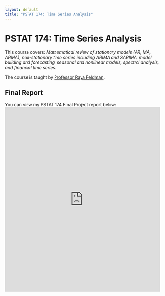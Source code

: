 ```yaml
---
layout: default
title: "PSTAT 174: Time Series Analysis"
---
```


# PSTAT 174: Time Series Analysis

This course covers: *Mathematical review of stationary models (AR, MA, ARMA), non-stationary time series including ARIMA and SARIMA, model building and forecasting, seasonal and nonlinear models, spectral analysis, and financial time series.*

The course is taught by [Professor Raya Feldman](https://www.pstat.ucsb.edu/people/raya-feldman).

## Final Report

You can view my PSTAT 174 Final Project report below:  
<embed src="https://freddiek4.github.io/-user-.github.io/pstat-174-report.pdf" type="application/pdf" width="100%" height="600px" />
